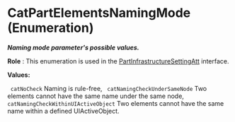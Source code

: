# CatPartElementsNamingMode (Enumeration)

**_Naming mode parameter's possible values._**

**Role** : This enumeration is used in the [PartInfrastructureSettingAtt](../MecModInterfaces/interface_PartInfrastructureSettingAtt_168320.md) interface.

**Values:**

` catNoCheck`      Naming is rule-free,
` catNamingCheckUnderSameNode`      Two elements cannot have the same name under the same node,
` catNamingCheckWithinUIActiveObject`      Two elements cannot have the same name within a defined UIActiveObject.